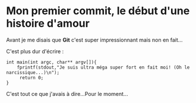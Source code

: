 # Mon premier commit, le début d'une histoire d'amour

Avant je me disais que **Git** c'est super impressionnant mais non en fait...

C'est plus dur d'écrire :

	int main(int argc, char** argv[]){
		fprintf(stdout,"Je suis ultra méga super fort en fait moi! (Oh le narcissique...)\n");
		 return 0;
	}
	
C'est tout ce que j'avais à dire...Pour le moment...
